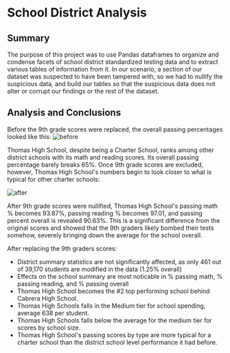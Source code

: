 # School District Analysis

## Summary

The purpose of this project was to use Pandas dataframes to organize and condense facets of school district standardized testing data and to extract various tables of information from it. In our scenario, a section of our dataset was suspected to have been tampered with, so we had to nullify the suspicious data, and build our tables so that the suspicious data does not alter or corrupt our findings or the rest of the dataset.

## Analysis and Conclusions

Before the 9th grade scores were replaced, the overall passing percentages looked like this:
![before](https://user-images.githubusercontent.com/105957781/176891235-35061138-5181-4df6-acc3-67a25e9fda06.png)

Thomas High School, despite being a Charter School, ranks among other district schools with its math and reading scores. Its overall passing percentage barely breaks 65%. Once 9th grade scores are excluded, however, Thomas High School's numbers begin to look closer to what is typical for other charter schools:

![after](https://user-images.githubusercontent.com/105957781/176891232-281a4026-c902-4cda-a6e3-b9ba3751dd8f.png)

After 9th grade scores were nullified, Thomas High School's passing math % becomes 93.87%, passing reading % becomes 97.01, and passing percent overall is revealed 90.63%. This is a significant difference from the original scores and showed that the 9th graders likely bombed their tests somehow, severely bringing down the average for the school overall. 

After replacing the 9th graders scores:

- District summary statistics are not significantly affected, as only 461 out of 39,170 students are modified in the data (1.25% overall)
- Effects on the school summary are most noticable in % passing math, % passing reading, and % passing overall
- Thomas High School becomes the #2 top performing school behind Cabrera High School.
- Thomas High Schools falls in the Medium tier for school spending, average 638 per student.
- Thomas High Schools falls below the average for the medium tier for scores by school size.
- Thomas High School's passing scores by type are more typical for a charter school than the district school level performance it had before.

